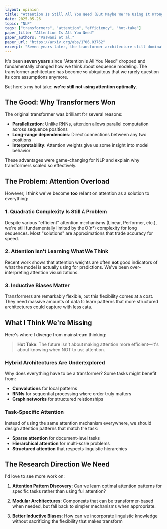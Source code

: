 ```yaml
---
layout: opinion
title: "Attention Is Still All You Need (But Maybe We're Using It Wrong)"
date: 2025-05-26
topic: "NLP"
tags: ["transformers", "attention", "efficiency", "hot-take"]
paper_title: "Attention Is All You Need"
paper_authors: "Vaswani et al."
paper_url: "https://arxiv.org/abs/1706.03762"
excerpt: "Seven years later, the transformer architecture still dominates NLP. But are we missing something fundamental about how attention should work?"
---
```


It's been **seven years** since "Attention Is All You Need" dropped and fundamentally changed how we think about sequence modeling. The transformer architecture has become so ubiquitous that we rarely question its core assumptions anymore.

But here's my hot take: **we're still not using attention optimally**.

## The Good: Why Transformers Won

The original transformer was brilliant for several reasons:

- **Parallelization**: Unlike RNNs, attention allows parallel computation across sequence positions
- **Long-range dependencies**: Direct connections between any two positions
- **Interpretability**: Attention weights give us some insight into model behavior

These advantages were game-changing for NLP and explain why transformers scaled so effectively.

## The Problem: Attention Overload

However, I think we've become **too** reliant on attention as a solution to everything:

### 1. Quadratic Complexity Is Still A Problem
Despite various "efficient" attention mechanisms (Linear, Performer, etc.), we're still fundamentally limited by the O(n²) complexity for long sequences. Most "solutions" are approximations that trade accuracy for speed.

### 2. Attention Isn't Learning What We Think
Recent work shows that attention weights are often **not** good indicators of what the model is actually using for predictions. We've been over-interpreting attention visualizations.

### 3. Inductive Biases Matter
Transformers are remarkably flexible, but this flexibility comes at a cost. They need massive amounts of data to learn patterns that more structured architectures could capture with less data.

## What I Think We're Missing

Here's where I diverge from mainstream thinking:

> **Hot Take**: The future isn't about making attention more efficient—it's about knowing when NOT to use attention.

### Hybrid Architectures Are Underexplored
Why does everything have to be a transformer? Some tasks might benefit from:
- **Convolutions** for local patterns
- **RNNs** for sequential processing where order truly matters
- **Graph networks** for structured relationships

### Task-Specific Attention
Instead of using the same attention mechanism everywhere, we should design attention patterns that match the task:
- **Sparse attention** for document-level tasks
- **Hierarchical attention** for multi-scale problems
- **Structured attention** that respects linguistic hierarchies

## The Research Direction We Need

I'd love to see more work on:

1. **Attention Pattern Discovery**: Can we learn optimal attention patterns for specific tasks rather than using full attention?

2. **Modular Architectures**: Components that can be transformer-based when needed, but fall back to simpler mechanisms when appropriate.

3. **Better Inductive Biases**: How can we incorporate linguistic knowledge without sacrificing the flexibility that makes transform